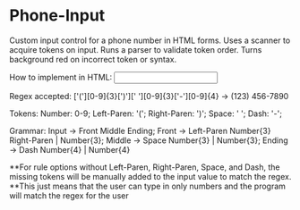 # Phone-Input
Custom input control for a phone number in HTML forms.
Uses a scanner to acquire tokens on input.
Runs a parser to validate token order.
Turns background red on incorrect token or syntax.

How to implement in HTML:
  <input type="tel" pattern="['('][0-9]{3}[')'][' '][0-9]{3}['\-'][0-9]{4}" oninput="CheckPhoneInput(event)" required>
  <script src="path/phone-input.js"></script>

Regex accepted: ['('][0-9]{3}[')'][' '][0-9]{3}['\-'][0-9]{4} -> (123) 456-7890

Tokens:
  Number: 0-9;
  Left-Paren: '(';
  Right-Paren: ')';
  Space: ' ';
  Dash: '-';

Grammar:
  Input -> Front Middle Ending;
  Front -> Left-Paren Number{3} Right-Paren | Number{3};
  Middle -> Space Number{3} | Number{3};
  Ending -> Dash Number{4} | Number{4}

  **For rule options without Left-Paren, Right-Paren, Space, and Dash, the missing tokens will be manually added to the input value to match the regex.
  **This just means that the user can type in only numbers and the program will match the regex for the user

